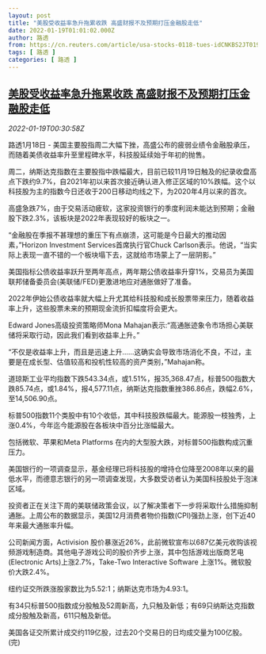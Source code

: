 ```yaml
---
layout: post
title: "美股受收益率急升拖累收跌 高盛财报不及预期打压金融股走低"
date: 2022-01-19T01:01:02.000Z
author: 路透
from: https://cn.reuters.com/article/usa-stocks-0118-tues-idCNKBS2JT019
tags: [ 路透 ]
categories: [ 路透 ]
---
```

<!--1642554062000-->
[美股受收益率急升拖累收跌 高盛财报不及预期打压金融股走低](https://cn.reuters.com/article/usa-stocks-0118-tues-idCNKBS2JT019)
------

<div>
<div><i>2022-01-19T00:30:58Z</i></div><p>路透1月18日 - 美国主要股指周二大幅下挫，高盛公布的疲弱业绩令金融股承压，而随着美债收益率升至里程碑水平，科技股延续始于年初的抛售。</p><p>周二，纳斯达克指数在主要股指中跌幅最大，目前已较11月19日触及的纪录收盘高点下跌约9.7%，自2021年初以来首次接近确认进入修正区域的10%跌幅。这个以科技股为主的指数今日还收于200日移动均线之下，为2020年4月以来的首次。</p><p>高盛急跌7%，由于交易活动疲软，这家投资银行的季度利润未能达到预期；金融股下跌2.3%，该板块是2022年表现较好的板块之一。</p><p>“金融股在季报不甚理想的重压下有点崩溃，这可能是今日最大的推动因素，”Horizon Investment Services首席执行官Chuck Carlson表示。他说，“当实际上表现一直不错的一个板块塌下去，这就给市场蒙上了一层阴影。”</p><p>美国指标公债收益率跃升至两年高点，两年期公债收益率升穿1%，交易员为美国联邦储备委员会(美联储/FED)更激进地应对通胀做好了准备。</p><p>2022年伊始公债收益率就大幅上升尤其给科技股和成长股票带来压力，随着收益率上升，这些股票未来的预期现金流折扣幅度将会更大。</p><p>Edward Jones高级投资策略师Mona Mahajan表示:“高通胀迹象令市场担心美联储将采取行动，因此我们看到收益率上升。”</p><p>“不仅是收益率上升，而且是迅速上升……这确实会导致市场消化不良，不过，主要是在成长型、估值较高和投机性较高的资产类别，”Mahajan称。</p><p>道琼斯工业平均指数下跌543.34点，或1.51%，报35,368.47点，标普500指数大跌85.74点，或1.84%，报4,577.11点，纳斯达克指数重挫386.86点，跌幅2.6%，至14,506.90点。</p><p>标普500指数11个类股中有10个收低，其中科技股跌幅最大。能源股一枝独秀，上涨0.4%，今年迄今能源股在各板块中百分比涨幅最大。</p><p>包括微软、苹果和Meta Platforms 在内的大型股大跌，对标普500指数构成沉重压力。</p><p>美国银行的一项调查显示，基金经理已将科技股的增持仓位降至2008年以来的最低水平，而德意志银行的另一项调查发现，大多数受访者认为美国科技股处于泡沫区域。</p><p>投资者正在关注下周的美联储政策会议，以了解决策者下一步将采取什么措施抑制通胀。上周公布的数据显示，美国12月消费者物价指数(CPI)强劲上涨，创下近40年来最大通胀率升幅。</p><p>公司新闻方面，Activision 股价暴涨近26%，此前微软宣布以687亿美元收购该视频游戏制造商。其他电子游戏公司的股价齐步上涨，其中包括游戏出版商艺电(Electronic Arts)上涨2.7%，Take-Two Interactive Software 上涨1%。微软股价大跌2.4%。</p><p>纽约证交所跌涨股家数比为5.52:1；纳斯达克市场为4.93:1。</p><p>有34只标普500指数成分股触及52周新高，九只触及新低；有69只纳斯达克指数成分股触及新高，611只触及新低。</p><p>美国各证交所累计成交约119亿股，过去20个交易日的日均成交量为100亿股。(完)</p>
</div>
